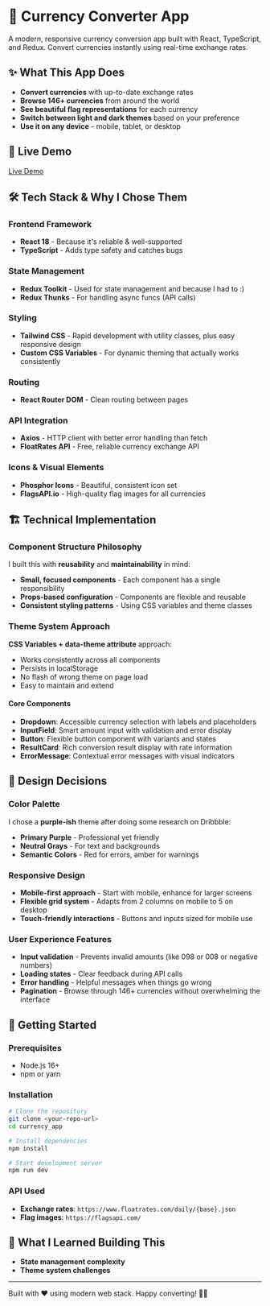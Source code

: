 # 💱 Currency Converter App

A modern, responsive currency conversion app built with React, TypeScript, and Redux. Convert currencies instantly using real-time exchange rates.

## ✨ What This App Does

- **Convert currencies** with up-to-date exchange rates
- **Browse 146+ currencies** from around the world
- **See beautiful flag representations** for each currency
- **Switch between light and dark themes** based on your preference
- **Use it on any device** - mobile, tablet, or desktop

## 🚀 Live Demo

[Live Demo](https://karina4840.github.io/currency_app/)

## 🛠️ Tech Stack & Why I Chose Them

### Frontend Framework
- **React 18** - Because it's reliable & well-supported
- **TypeScript** - Adds type safety and catches bugs 

### State Management
- **Redux Toolkit** - Used for state management and because I had to :)
- **Redux Thunks** - For handling async funcs (API calls) 

### Styling
- **Tailwind CSS** - Rapid development with utility classes, plus easy responsive design
- **Custom CSS Variables** - For dynamic theming that actually works consistently

### Routing
- **React Router DOM** - Clean routing between pages

### API Integration
- **Axios** - HTTP client with better error handling than fetch
- **FloatRates API** - Free, reliable currency exchange API 

### Icons & Visual Elements
- **Phosphor Icons** - Beautiful, consistent icon set
- **FlagsAPI.io** - High-quality flag images for all currencies

## 🏗️ Technical Implementation

### Component Structure Philosophy
I built this with **reusability** and **maintainability** in mind:
- **Small, focused components** - Each component has a single responsibility
- **Props-based configuration** - Components are flexible and reusable
- **Consistent styling patterns** - Using CSS variables and theme classes

### Theme System Approach

**CSS Variables + data-theme attribute** approach:
   - Works consistently across all components
   - Persists in localStorage
   - No flash of wrong theme on page load
   - Easy to maintain and extend


#### Core Components
- **Dropdown**: Accessible currency selection with labels and placeholders
- **InputField**: Smart amount input with validation and error display
- **Button**: Flexible button component with variants and states
- **ResultCard**: Rich conversion result display with rate information
- **ErrorMessage**: Contextual error messages with visual indicators

## 🎨 Design Decisions

### Color Palette
I chose a **purple-ish** theme after doing some research on Dribbble:
- **Primary Purple** - Professional yet friendly
- **Neutral Grays** - For text and backgrounds
- **Semantic Colors** - Red for errors, amber for warnings

### Responsive Design
- **Mobile-first approach** - Start with mobile, enhance for larger screens
- **Flexible grid system** - Adapts from 2 columns on mobile to 5 on desktop
- **Touch-friendly interactions** - Buttons and inputs sized for mobile use

### User Experience Features
- **Input validation** - Prevents invalid amounts (like 098 or 008 or negative numbers)
- **Loading states** - Clear feedback during API calls
- **Error handling** - Helpful messages when things go wrong
- **Pagination** - Browse through 146+ currencies without overwhelming the interface

## 🚀 Getting Started

### Prerequisites
- Node.js 16+ 
- npm or yarn

### Installation
```bash
# Clone the repository
git clone <your-repo-url>
cd currency_app

# Install dependencies
npm install

# Start development server
npm run dev
```

### API Used
- **Exchange rates**: `https://www.floatrates.com/daily/{base}.json`
- **Flag images**: `https://flagsapi.com/`


## 💭 What I Learned Building This

- **State management complexity**
- **Theme system challenges** 


---

Built with ❤️ using modern web stack. Happy converting! 💱✨
